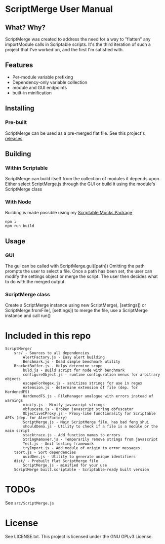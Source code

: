 # ScriptMerge User Manual

## What? Why?
ScriptMerge was created to address the need for a way to "flatten" any importModule calls in Scriptable scripts. It's the third iteration of such a project that I've worked on, and the first I'm satisfied with.

## Features
 - Per-module variable prefixing
 - Dependency-only variable collection
 - module and GUI endpoints
 - built-in minification

## Installing

### Pre-built
ScriptMerge can be used as a pre-merged flat file. See this project's [releases](https://github.com/oezingle/ScriptMerge/releases)

## Building

### Within Scriptable
ScriptMerge can build itself from the collection of modules it depends upon. Either select ScriptMerge.js through the GUI or build it using the module's ScriptMerge class

### With Node
Building is made possible using my [Scriptable Mocks Package](https://npmjs.org/package/scriptable-mocks)

```
npm i
npm run build
```

## Usage

### GUI
The gui can be called with 
ScriptMerge.gui([path])
Omitting the path prompts the user to select a file. Once a path has been set, the user can modify the settings object or merge the script. The user then decides what to do with the merged output

### ScriptMerge class
Create a ScriptMerge instance using
new ScriptMerge(<content>, [settings])
or
ScriptMerge.fromFile(<path>, [settings])
to merge the file, use a ScriptMerge instance and call run() 


# Included in this repo
```
ScriptMerge/
    src/ - Sources to all dependencies
        AlertFactory.js - Easy alert building
        Benchmark.js - Dead simple benchmark utility
	BracketBuffer.js - Helps determine scope
        buld.js - Build script for node with benchmark
        configureObject.js - runtime configuration menus for arbitrary objects
        escapeForRegex.js - sanitizes strings for use in regex
        extension.js - determine extension of file (dep. for HardenedFS)
        HardenedFS.js - FileManager analogue with errors instead of warnings
        minify.js - Minify javascript strings
        obfuscate.js - Broken javascript string obfuscator
        ObjectiveCProxy.js - Proxy-like functionality for Scriptable APIs (dep. for AlertFactory)
        ScriptMerge.js - Main ScriptMerge file, has bad feng shui
        shouldDemo.js - Utility to check if a file is a module or the main script
        stacktrace.js - Add function names to errors
        StringRemover.js - Temporarily remove strings from javascript
        Test.js - Unit testing framework
        tryImport.js - Add module of origin to error messages
	tsort.js - Sort dependencies
        uuidGen.js - Utility to generate unique identifiers
    dist/ - Prebuilt flat ScriptMerge file
        ScriptMerge.js - minified for your use
	ScriptMerge built.scriptable - Scriptable-ready built version
```

# TODOs
See `src/ScriptMerge.js`

# License
See LICENSE.txt. This project is licensed under the GNU GPLv3 License.
